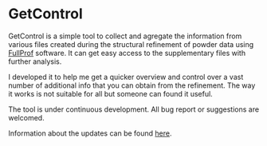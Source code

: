 # GetControl

GetControl is a simple tool to collect and agregate the information from various files created during the structural
refinement of powder data using [FullProf](https://www.ill.eu/sites/fullprof/) software. It can get easy access to the supplementary files with further analysis.

I developed it to help me get a quicker overview and control over a vast number of additional info that you can obtain
from the refinement. The way it works is not suitable for all but someone can found it useful.

The tool is under continuous development. All bug report or suggestions are welcomed.

Information about the updates can be found [here](../GetControl-code/gcupdateinfo.txt).
